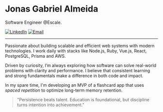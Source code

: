 # Jonas Gabriel Almeida

Software Engineer @Escale.

[![LinkedIn](https://custom-icon-badges.demolab.com/badge/LinkedIn-0A66C2?logo=linkedin-white&logoColor=fff)](https://www.linkedin.com/in/jgalmeida93/)
[![Email](https://custom-icon-badges.demolab.com/badge/Email-0A66C2?logo=gmail&logoColor=fff)](mailto:jgalmeida1993@gmail.com)

---

Passionate about building scalable and efficient web systems with modern technologies. I work daily with stacks like Node.js, Ruby, Vue.js, React, PostgreSQL, Prisma and AWS.

Driven by curiosity, I’m always exploring how software can solve real-world problems with clarity and performance. I believe that consistent learning and strong fundamentals make a difference in both code and impact.

In my spare time, I'm developing an MVP of a flashcard app that uses *spaced repetition* to optimize long-term memory retention.

> "Persistence beats talent. Education is foundational, but discipline turns intention into achievement."
